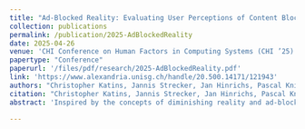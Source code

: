 ```yaml
---
title: "Ad-Blocked Reality: Evaluating User Perceptions of Content Blocking Concepts Using Extended Reality"
collection: publications
permalink: /publication/2025-AdBlockedReality
date: 2025-04-26
venue: 'CHI Conference on Human Factors in Computing Systems (CHI ’25)'
papertype: "Conference"
paperurl: '/files/pdf/research/2025-AdBlockedReality.pdf'
link: 'https://www.alexandria.unisg.ch/handle/20.500.14171/121943' 
authors: "Christopher Katins, Jannis Strecker, Jan Hinrichs, Pascal Knierim, Bastian Pfleging, and Thomas Kosch"
citation: "Christopher Katins, Jannis Strecker, Jan Hinrichs, Pascal Knierim, Bastian Pfleging, and Thomas Kosch. 2025. Ad-Blocked Reality: Evaluating User Perceptions of Content Blocking Concepts Using Extended Reality. In CHI Conference on Human Factors in Computing Systems (CHI ’25), April 26–May 01, 2025, Yokohama, Japan. ACM, New York, NY, USA, 18 pages. https://doi.org/10.1145/3706598.3713230"
abstract: 'Inspired by the concepts of diminishing reality and ad-blocking in browsers, this study investigates the perceived benefits and concerns of blocking physical, real-world content, particularly ads, through Extended Reality (XR). To understand how users perceive this concept, we first conducted a user study (N=18) with an ad-blocking prototype to gather initial insights. The results revealed a mixed willingness to adopt XR blockers, with participants appreciating aspects such as customizability, convenience, and privacy. Expected benefits included enhanced focus and reduced stress, while concerns centered on missing important information and increased feelings of isolation. Hence, we investigated the user acceptance of different ad-blocking visualizations through a follow-up online survey (N=120), comparing six concepts based on related work. The results indicated that the XR ad-blocker visualizations play a significant role in how and for what kinds of advertisements such a concept might be used, paving the path for future feedback-driven prototyping.'

---
```

